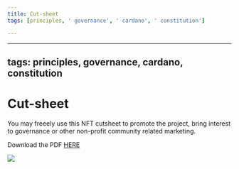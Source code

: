 ```yaml
---
title: Cut-sheet
tags: [principles, ' governance', ' cardano', ' constitution']

---
```


---
tags: principles, governance, cardano, constitution
---

# Cut-sheet

You may freeely use this NFT cutsheet to promote the project, bring interest to governance or other non-profit community related marketing. 

Download the PDF [HERE](https://drive.google.com/file/d/1TskjxFQDVMLiZDbKgZ07ZcST_7_RlM49/view?usp=sharing)

![](https://i.imgur.com/80QeRyR.jpg)




